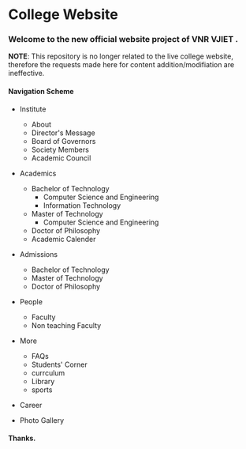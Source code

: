 # College Website
### Welcome to the new official website project of VNR VJIET . 


**NOTE**: This repository is no longer related to the live college website, therefore the requests made here for content addition/modifiation are ineffective.


#### Navigation Scheme
* Institute
    * About
    * Director's Message
    * Board of Governors
    * Society Members
    * Academic Council
    
  
* Academics
    * Bachelor of Technology
        * Computer Science and Engineering
        * Information Technology
    * Master of Technology
        * Computer Science and Engineering
    * Doctor of Philosophy
    * Academic Calender
* Admissions
    * Bachelor of Technology
    * Master of Technology
    * Doctor of Philosophy
* People
    * Faculty
    * Non teaching Faculty
   
* More
    * FAQs
    * Students' Corner
    * currculum
    * Library
    * sports
* Career
* Photo Gallery


#### Thanks.

